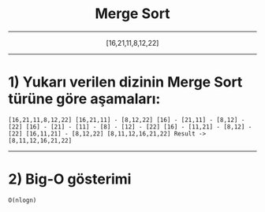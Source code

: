 <h1 style="text-align: center;">  Merge Sort </h1>

***

<p style="text-align: center;">[16,21,11,8,12,22]</p>

***

# 1) Yukarı verilen dizinin Merge Sort türüne göre aşamaları:

`
[16,21,11,8,12,22]
[16,21,11] - [8,12,22]
[16] - [21,11] - [8,12] - [22]
[16] - [21] - [11] - [8] - [12] - [22]
[16] - [11,21] - [8,12] - [22]
[16,11,21] - [8,12,22]
[8,11,12,16,21,22]
Result -> [8,11,12,16,21,22]
`
***
# 2) Big-O gösterimi

`
O(nlogn)
`